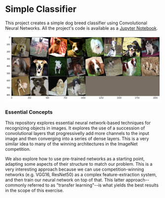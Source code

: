 # Simple Classifier
This project creates a simple dog breed classifier using Convolutional
Neural Networks. All the project's code is available as a 
[Jupyter Notebook](dog_app.ipynb).

![Example of Dog Images](dogs.png)

### Essential Concepts
This repository explores essential neural network-based techniques
for recognizing objects in images. It explores the use of a
succession of convolutional layers that progressivelly add more
channels to the input image and then converging into a series
of dense layers. This is a very similar idea to many of the 
winning architectures in the ImageNet competition.

We also explore how to use pre-trained networks as a starting
point, adapting some aspects of their structure to match our
problem. This is a very interesting approach because we can
use competition-winning networks (e.g. VGG16, ResNet50) as a 
complex feature-extraction system, and then train our neural network
on top of that. This latter approach--commonly referred to as 
"transfer learning"--is what yields the best results in the
scope of this exercise.
